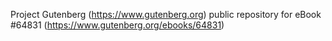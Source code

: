 Project Gutenberg (https://www.gutenberg.org) public repository for
eBook #64831 (https://www.gutenberg.org/ebooks/64831)
